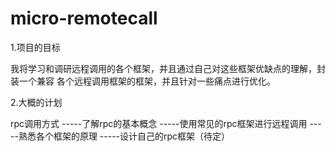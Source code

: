# micro-remotecall

1.项目的目标

我将学习和调研远程调用的各个框架，并且通过自己对这些框架优缺点的理解，封装一个兼容
各个远程调用框架的框架，并且针对一些痛点进行优化。

2.大概的计划

rpc调用方式
-----了解rpc的基本概念
-----使用常见的rpc框架进行远程调用
-----熟悉各个框架的原理
-----设计自己的rpc框架（待定）
